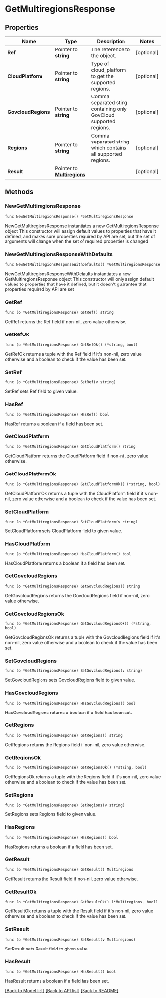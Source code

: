 # GetMultiregionsResponse

## Properties

Name | Type | Description | Notes
------------ | ------------- | ------------- | -------------
**Ref** | Pointer to **string** | The reference to the object. | [optional] 
**CloudPlatform** | Pointer to **string** | Type of cloud_platform to get the supported regions. | [optional] 
**GovcloudRegions** | Pointer to **string** | Comma separated sting containing only GovCloud supported regions. | [optional] 
**Regions** | Pointer to **string** | Comma separated string which contains all supported regions. | [optional] 
**Result** | Pointer to [**Multiregions**](Multiregions.md) |  | [optional] 

## Methods

### NewGetMultiregionsResponse

`func NewGetMultiregionsResponse() *GetMultiregionsResponse`

NewGetMultiregionsResponse instantiates a new GetMultiregionsResponse object
This constructor will assign default values to properties that have it defined,
and makes sure properties required by API are set, but the set of arguments
will change when the set of required properties is changed

### NewGetMultiregionsResponseWithDefaults

`func NewGetMultiregionsResponseWithDefaults() *GetMultiregionsResponse`

NewGetMultiregionsResponseWithDefaults instantiates a new GetMultiregionsResponse object
This constructor will only assign default values to properties that have it defined,
but it doesn't guarantee that properties required by API are set

### GetRef

`func (o *GetMultiregionsResponse) GetRef() string`

GetRef returns the Ref field if non-nil, zero value otherwise.

### GetRefOk

`func (o *GetMultiregionsResponse) GetRefOk() (*string, bool)`

GetRefOk returns a tuple with the Ref field if it's non-nil, zero value otherwise
and a boolean to check if the value has been set.

### SetRef

`func (o *GetMultiregionsResponse) SetRef(v string)`

SetRef sets Ref field to given value.

### HasRef

`func (o *GetMultiregionsResponse) HasRef() bool`

HasRef returns a boolean if a field has been set.

### GetCloudPlatform

`func (o *GetMultiregionsResponse) GetCloudPlatform() string`

GetCloudPlatform returns the CloudPlatform field if non-nil, zero value otherwise.

### GetCloudPlatformOk

`func (o *GetMultiregionsResponse) GetCloudPlatformOk() (*string, bool)`

GetCloudPlatformOk returns a tuple with the CloudPlatform field if it's non-nil, zero value otherwise
and a boolean to check if the value has been set.

### SetCloudPlatform

`func (o *GetMultiregionsResponse) SetCloudPlatform(v string)`

SetCloudPlatform sets CloudPlatform field to given value.

### HasCloudPlatform

`func (o *GetMultiregionsResponse) HasCloudPlatform() bool`

HasCloudPlatform returns a boolean if a field has been set.

### GetGovcloudRegions

`func (o *GetMultiregionsResponse) GetGovcloudRegions() string`

GetGovcloudRegions returns the GovcloudRegions field if non-nil, zero value otherwise.

### GetGovcloudRegionsOk

`func (o *GetMultiregionsResponse) GetGovcloudRegionsOk() (*string, bool)`

GetGovcloudRegionsOk returns a tuple with the GovcloudRegions field if it's non-nil, zero value otherwise
and a boolean to check if the value has been set.

### SetGovcloudRegions

`func (o *GetMultiregionsResponse) SetGovcloudRegions(v string)`

SetGovcloudRegions sets GovcloudRegions field to given value.

### HasGovcloudRegions

`func (o *GetMultiregionsResponse) HasGovcloudRegions() bool`

HasGovcloudRegions returns a boolean if a field has been set.

### GetRegions

`func (o *GetMultiregionsResponse) GetRegions() string`

GetRegions returns the Regions field if non-nil, zero value otherwise.

### GetRegionsOk

`func (o *GetMultiregionsResponse) GetRegionsOk() (*string, bool)`

GetRegionsOk returns a tuple with the Regions field if it's non-nil, zero value otherwise
and a boolean to check if the value has been set.

### SetRegions

`func (o *GetMultiregionsResponse) SetRegions(v string)`

SetRegions sets Regions field to given value.

### HasRegions

`func (o *GetMultiregionsResponse) HasRegions() bool`

HasRegions returns a boolean if a field has been set.

### GetResult

`func (o *GetMultiregionsResponse) GetResult() Multiregions`

GetResult returns the Result field if non-nil, zero value otherwise.

### GetResultOk

`func (o *GetMultiregionsResponse) GetResultOk() (*Multiregions, bool)`

GetResultOk returns a tuple with the Result field if it's non-nil, zero value otherwise
and a boolean to check if the value has been set.

### SetResult

`func (o *GetMultiregionsResponse) SetResult(v Multiregions)`

SetResult sets Result field to given value.

### HasResult

`func (o *GetMultiregionsResponse) HasResult() bool`

HasResult returns a boolean if a field has been set.


[[Back to Model list]](../README.md#documentation-for-models) [[Back to API list]](../README.md#documentation-for-api-endpoints) [[Back to README]](../README.md)


